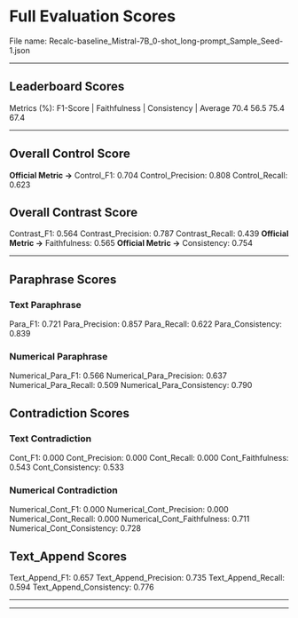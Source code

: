 # Full Evaluation Scores

File name: Recalc-baseline_Mistral-7B_0-shot_long-prompt_Sample_Seed-1.json


---

## Leaderboard Scores

Metrics (%): F1-Score | Faithfulness | Consistency | Average
                70.4        56.5          75.4        67.4

---

## Overall Control Score

**Official Metric ->** Control_F1: 0.704
Control_Precision: 0.808
Control_Recall: 0.623

## Overall Contrast Score

Contrast_F1: 0.564
Contrast_Precision: 0.787
Contrast_Recall: 0.439
**Official Metric ->** Faithfulness: 0.565
**Official Metric ->** Consistency: 0.754

---


## Paraphrase Scores


### Text Paraphrase

Para_F1: 0.721
Para_Precision: 0.857
Para_Recall: 0.622
Para_Consistency: 0.839


### Numerical Paraphrase

Numerical_Para_F1: 0.566
Numerical_Para_Precision: 0.637
Numerical_Para_Recall: 0.509
Numerical_Para_Consistency: 0.790


## Contradiction Scores


### Text Contradiction

Cont_F1: 0.000
Cont_Precision: 0.000
Cont_Recall: 0.000
Cont_Faithfulness: 0.543
Cont_Consistency: 0.533


### Numerical Contradiction

Numerical_Cont_F1: 0.000
Numerical_Cont_Precision: 0.000
Numerical_Cont_Recall: 0.000
Numerical_Cont_Faithfulness: 0.711
Numerical_Cont_Consistency: 0.728


## Text_Append Scores

Text_Append_F1: 0.657
Text_Append_Precision: 0.735
Text_Append_Recall: 0.594
Text_Append_Consistency: 0.776

---


---

